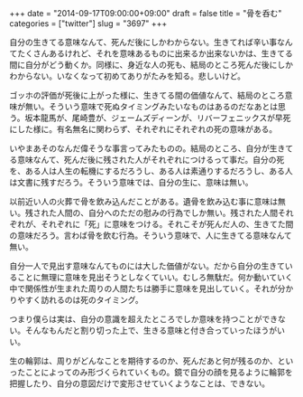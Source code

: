 +++
date = "2014-09-17T09:00:00+09:00"
draft = false
title = "骨を呑む"
categories = ["twitter"]
slug = "3697"
+++

自分の生きてる意味なんて、死んだ後にしかわからない。生きてれば辛い事なんてたくさんあるけれど、それを意味あるものに出来るか出来ないかは、生きてる間に自分がどう動くか。同様に、身近な人の死も、結局のところ死んだ後にしかわからない。いなくなって初めてありがたみを知る。悲しいけど。

ゴッホの評価が死後に上がった様に、生きてる間の価値なんて、結局のところ意味が無い。そういう意味で死ぬタイミングみたいなものはあるのだなあとは思う。坂本龍馬が、尾崎豊が、ジェームズディーンが、リバーフェニックスが早死にした様に。有名無名に関わらず、それぞれにそれぞれの死の意味がある。

いやまあそのなんだ偉そうな事言ってみたものの。結局のところ、自分が生きてる意味なんて、死んだ後に残された人がそれぞれにつけるって事だ。自分の死を、ある人は人生の転機にするだろうし、ある人は素通りするだろうし、ある人は文書に残すだろう。そういう意味では、自分の生に、意味は無い。

以前近い人の火葬で骨を飲み込んだことがある。遺骨を飲み込む事に意味は無い。残された人間の、自分へのただの慰みの行為でしか無い。残された人間それぞれが、それぞれに「死」に意味をつける。それこそが死んだ人の、生きてた間の意味だろう。言わば骨を飲む行為。そういう意味で、人に生きてる意味なんて無い。

自分一人で見出す意味なんてものには大した価値がない。だから自分の生きていることに無理に意味を見出そうとしなくていい。むしろ無駄だ。何か動いていく中で関係性が生まれた周りの人間たちは勝手に意味を見出していく。それが分かりやすく訪れるのは死のタイミング。

つまり僕らは実は、自分の意識を超えたところでしか意味を持つことができない。そんなもんだと割り切った上で、生きる意味と付き合っていったほうがいい。

生の輪郭は、周りがどんなことを期待するのか、死んだあと何が残るのか、といったことによってのみ形づくられていくもの。鏡で自分の顔を見るように輪郭を把握したり、自分の意図だけで変形させていくようなことは、できない。
